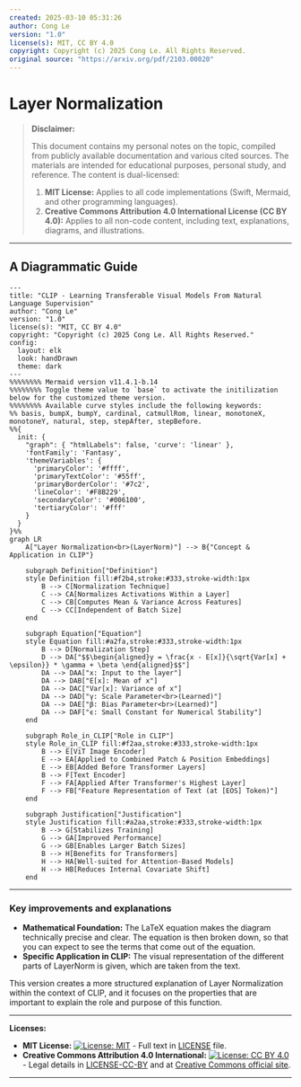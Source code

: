 ```yaml
---
created: 2025-03-10 05:31:26
author: Cong Le
version: "1.0"
license(s): MIT, CC BY 4.0
copyright: Copyright (c) 2025 Cong Le. All Rights Reserved.
original source: "https://arxiv.org/pdf/2103.00020"
---
```




# Layer Normalization
> **Disclaimer:**
>
> This document contains my personal notes on the topic,
> compiled from publicly available documentation and various cited sources.
> The materials are intended for educational purposes, personal study, and reference.
> The content is dual-licensed:
> 1. **MIT License:** Applies to all code implementations (Swift, Mermaid, and other programming languages).
> 2. **Creative Commons Attribution 4.0 International License (CC BY 4.0):** Applies to all non-code content, including text, explanations, diagrams, and illustrations.
---


## A Diagrammatic Guide 


```mermaid
---
title: "CLIP - Learning Transferable Visual Models From Natural Language Supervision"
author: "Cong Le"
version: "1.0"
license(s): "MIT, CC BY 4.0"
copyright: "Copyright (c) 2025 Cong Le. All Rights Reserved."
config:
  layout: elk
  look: handDrawn
  theme: dark
---
%%%%%%%% Mermaid version v11.4.1-b.14
%%%%%%%% Toggle theme value to `base` to activate the initilization below for the customized theme version.
%%%%%%%% Available curve styles include the following keywords:
%% basis, bumpX, bumpY, cardinal, catmullRom, linear, monotoneX, monotoneY, natural, step, stepAfter, stepBefore.
%%{
  init: {
    "graph": { "htmlLabels": false, 'curve': 'linear' },
    'fontFamily': 'Fantasy',
    'themeVariables': {
      'primaryColor': '#ffff',
      'primaryTextColor': '#55ff',
      'primaryBorderColor': '#7c2',
      'lineColor': '#F8B229',
      'secondaryColor': '#006100',
      'tertiaryColor': '#fff'
    }
  }
}%%
graph LR
    A["Layer Normalization<br>(LayerNorm)"] --> B{"Concept & Application in CLIP"}

    subgraph Definition["Definition"]
    style Definition fill:#f2b4,stroke:#333,stroke-width:1px
        B --> C[Normalization Technique]
        C --> CA[Normalizes Activations Within a Layer]
        C --> CB[Computes Mean & Variance Across Features]
        C --> CC[Independent of Batch Size]
    end

    subgraph Equation["Equation"]
    style Equation fill:#a2fa,stroke:#333,stroke-width:1px
        B --> D[Normalization Step]
        D --> DA["$$\begin{aligned}y = \frac{x - E[x]}{\sqrt{Var[x] + \epsilon}} * \gamma + \beta \end{aligned}$$"]
        DA --> DAA["x: Input to the layer"]
        DA --> DAB["E[x]: Mean of x"]
        DA --> DAC["Var[x]: Variance of x"]
        DA --> DAD["γ: Scale Parameter<br>(Learned)"]
        DA --> DAE["β: Bias Parameter<br>(Learned)"]
        DA --> DAF["ϵ: Small Constant for Numerical Stability"]
    end

    subgraph Role_in_CLIP["Role in CLIP"]
    style Role_in_CLIP fill:#f2aa,stroke:#333,stroke-width:1px
        B --> E[ViT Image Encoder]
        E --> EA[Applied to Combined Patch & Position Embeddings]
        E --> EB[Added Before Transformer Layers]
        B --> F[Text Encoder]
        F --> FA[Applied After Transformer's Highest Layer]
        F --> FB["Feature Representation of Text (at [EOS] Token)"]
    end

    subgraph Justification["Justification"]
    style Justification fill:#a2aa,stroke:#333,stroke-width:1px
        B --> G[Stabilizes Training]
        G --> GA[Improved Performance]
        G --> GB[Enables Larger Batch Sizes]
        B --> H[Benefits for Transformers]
        H --> HA[Well-suited for Attention-Based Models]
        H --> HB[Reduces Internal Covariate Shift]
    end

```

---


### Key improvements and explanations

*   **Mathematical Foundation:** The LaTeX equation makes the diagram technically precise and clear. The equation is then broken down, so that you can expect to see the terms that come out of the equation.
*   **Specific Application in CLIP:**  The visual representation of the different parts of LayerNorm is given, which are taken from the text.

This version creates a more structured explanation of Layer Normalization within the context of CLIP, and it focuses on the properties that are important to explain the role and purpose of this function.



---
**Licenses:**

- **MIT License:**  [![License: MIT](https://img.shields.io/badge/License-MIT-yellow.svg)](LICENSE) - Full text in [LICENSE](LICENSE) file.
- **Creative Commons Attribution 4.0 International:** [![License: CC BY 4.0](https://licensebuttons.net/l/by/4.0/88x31.png)](LICENSE-CC-BY) - Legal details in [LICENSE-CC-BY](LICENSE-CC-BY) and at [Creative Commons official site](http://creativecommons.org/licenses/by/4.0/).

---